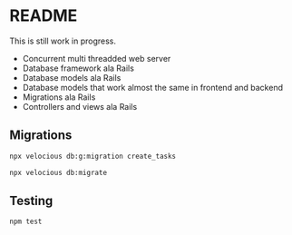 # README

This is still work in progress.

* Concurrent multi threadded web server
* Database framework ala Rails
* Database models ala Rails
* Database models that work almost the same in frontend and backend
* Migrations ala Rails
* Controllers and views ala Rails

## Migrations

```bash
npx velocious db:g:migration create_tasks
```

```bash
npx velocious db:migrate
```

## Testing

```bash
npm test
```
